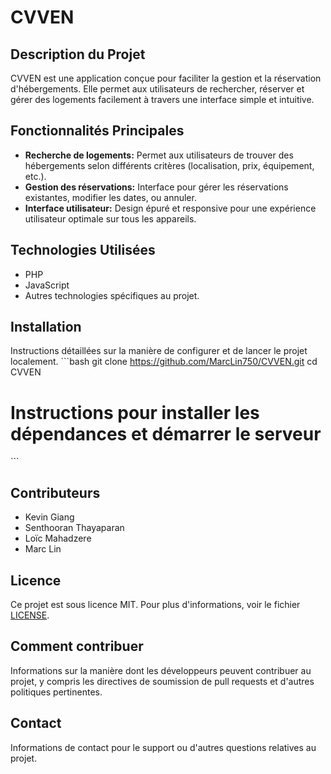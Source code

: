 # CVVEN

## Description du Projet
CVVEN est une application conçue pour faciliter la gestion et la réservation d'hébergements. Elle permet aux utilisateurs de rechercher, réserver et gérer des logements facilement à travers une interface simple et intuitive.

## Fonctionnalités Principales
- **Recherche de logements:** Permet aux utilisateurs de trouver des hébergements selon différents critères (localisation, prix, équipement, etc.).
- **Gestion des réservations:** Interface pour gérer les réservations existantes, modifier les dates, ou annuler.
- **Interface utilisateur:** Design épuré et responsive pour une expérience utilisateur optimale sur tous les appareils.

## Technologies Utilisées
- PHP
- JavaScript
- Autres technologies spécifiques au projet.

## Installation
Instructions détaillées sur la manière de configurer et de lancer le projet localement.
\```bash
git clone https://github.com/MarcLin750/CVVEN.git
cd CVVEN
# Instructions pour installer les dépendances et démarrer le serveur
\```

## Contributeurs
- Kevin Giang
- Senthooran Thayaparan
- Loïc Mahadzere
- Marc Lin

## Licence
Ce projet est sous licence MIT. Pour plus d'informations, voir le fichier [LICENSE](LICENSE).

## Comment contribuer
Informations sur la manière dont les développeurs peuvent contribuer au projet, y compris les directives de soumission de pull requests et d'autres politiques pertinentes.

## Contact
Informations de contact pour le support ou d'autres questions relatives au projet.
